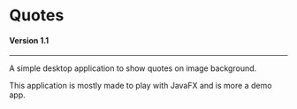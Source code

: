 # Quotes
#### Version 1.1
____

A simple desktop application to show quotes on image background.

This application is mostly made to play with JavaFX and is more a demo app.